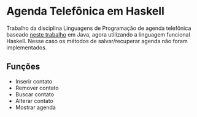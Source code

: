 # Agenda Telefônica em Haskell
Trabalho da disciplina Linguagens de Programação de agenda telefônica baseado [neste trabalho](https://github.com/juliaDmiranda/lp-agenda-telefonica.git) em Java, agora utilizando a linguagem funcional Haskell. Nesse caso os métodos de salvar/recuperar agenda não foram implementados.

## Funções

* Inserir contato
* Remover contato
* Buscar contato
* Alterar contato
* Mostrar agenda


